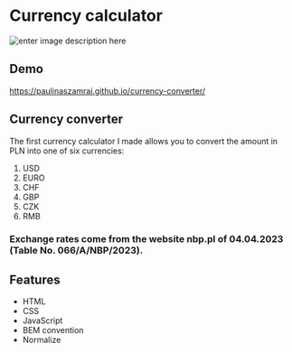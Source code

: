 # Currency calculator

![enter image description here](https://i.ibb.co/qMVnX6X/currency-converter.png)

## Demo
https://paulinaszamraj.github.io/currency-converter/

## Currency converter
The first currency calculator I made allows you to convert the amount in PLN into one of six currencies:
 1. USD
 2. EURO
 3. CHF
 4. GBP
 5. CZK
 6. RMB
 
 ### Exchange rates come from the website nbp.pl of 04.04.2023 (Table No. 066/A/NBP/2023).

## Features

 - HTML
 - CSS
 - JavaScript
 - BEM convention
 - Normalize
